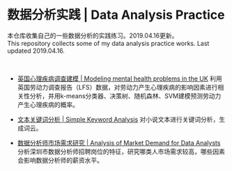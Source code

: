 # 数据分析实践 | Data Analysis Practice
本仓库收集自己的一些数据分析的实践练习。2019.04.16更新。    
This repository collects some of my data analysis practice works. Last updated 2019.04.16.   

</br>

* [英国心理疾病调查建模 | Modeling mental health problems in the UK](https://nbviewer.jupyter.org/github/QindanUCL/Data-Analysis-Practice/blob/master/Modelling%20work-related%20mental%20health%20problems%20in%20the%20UK.ipynb) 
利用英国劳动力调查报告（LFS）数据，对劳动力产生心理疾病的影响因素进行相关性分析，并用k-means分类器、决策树、随机森林、SVM建模预测劳动力产生心理疾病的概率。

* [文本关键词分析 | Simple Keyword Analysis](https://nbviewer.jupyter.org/github/QindanUCL/Data-Analysis-Practice/blob/master/Text%20Analysis.ipynb) 
对小说文本进行关键词分析，生成词云。

* [数据分析师市场需求研究 | Analysis of Market Demand for Data Analysts](https://nbviewer.jupyter.org/github/QindanUCL/Data-Analysis-Practice/blob/master/Data%20Analyst%20Job%20Analysis/JobAnalysis.ipynb) 
分析深圳市数据分析师招聘岗位的特征，研究哪类人市场需求较高，哪些因素会影响数据分析师的薪资水平。
